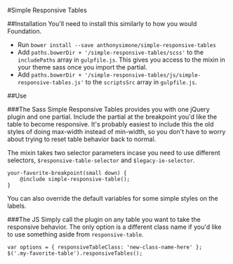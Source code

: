 #Simple Responsive Tables

##Installation
You'll need to install this similarly to how you would Foundation.

- Run `bower install --save anthonysimone/simple-responsive-tables`
- Add `paths.bowerDir + '/simple-responsive-tables/scss'` to the `includePaths` array in `gulpfile.js`. This gives you access to the mixin in your theme sass once you import the partial.
- Add `paths.bowerDir + '/simple-responsive-tables/js/simple-responsive-tables.js'` to the `scriptsSrc` array in `gulpfile.js`.


##Use

###The Sass
Simple Responsive Tables provides you with one jQuery plugin and one partial. Include the partial at the breakpoint you'd like the table to become responsive. It's probably easiest to include this the old styles of doing max-width instead of min-width, so you don't have to worry about trying to reset table behavior back to normal.

The mixin takes two selector parameters incase you need to use different selectors, `$responsive-table-selector` and `$legacy-ie-selector`.

```
your-favorite-breakpoint(small down) {
	@include simple-responsive-table();
}
```
You can also override the default variables for some simple styles on the labels.

###The JS
Simply call the plugin on any table you want to take the responsive behavior. The only option is a different class name if you'd like to use something aside from `responsive-table`.
```
var options = { responsiveTableClass: 'new-class-name-here' };
$('.my-favorite-table').responsiveTables();
```